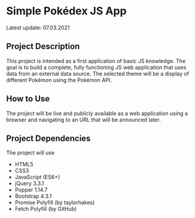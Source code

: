 # Simple Pokédex JS App

Latest update: 07.03.2021

## Project Description
This project is intended as a first application of basic JS knowledge. The goal is to build a complete, fully functioning JS web application that uses data from an external data source.
The selected theme will be a display of different Pokémon using the Pokémon API.

## How to Use
The project will be live and publicly available as a web application using a browser and navigating to an URL that will be announced later.

## Project Dependencies
The project will use
* HTML5
* CSS3
* JavaScript (ES6+)
* jQuery 3.3.1
* Popper 1.14.7
* Bootstrap 4.3.1
* Promise Polyfill (by taylorhakes)
* Fetch Polyfill (by GitHub)
